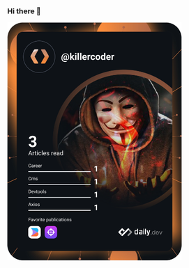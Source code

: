 ### Hi there 👋

<!--
**nunogarciia/nunogarciia** is a ✨ _special_ ✨ repository because its `README.md` (this file) appears on your GitHub profile.

Here are some ideas to get you started:

- 🔭 I’m currently working on ...
- 🌱 I’m currently learning ...
- 👯 I’m looking to collaborate on ...
- 🤔 I’m looking for help with ...
- 💬 Ask me about ...
- 📫 How to reach me: ...
- 😄 Pronouns: ...
- ⚡ Fun fact: ...
-->


<a href="https://app.daily.dev/DailyDevTips"><img src="https://github.com/nunogarciia/nunogarciia/blob/main/devcard.svg" width="400" alt="Nuno Garcia Dev Card"/></a>
